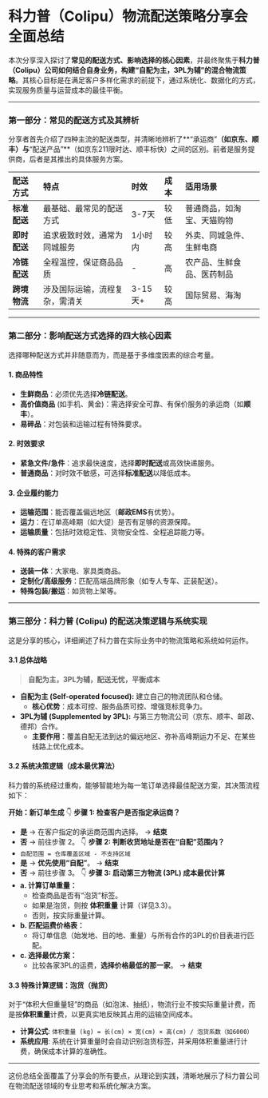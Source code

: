 # 科力普（Colipu）物流配送策略分享会 全面总结

本次分享深入探讨了**常见的配送方式、影响选择的核心因素**，并最终聚焦于**科力普（Colipu）公司如何结合自身业务，构建“自配为主，3PL为辅”的混合物流策略**。其核心目标是在满足客户多样化需求的前提下，通过系统化、数据化的方式，实现服务质量与运营成本的最佳平衡。

---

### 第一部分：常见的配送方式及其辨析

分享者首先介绍了四种主流的配送类型，并清晰地辨析了**“承运商”**（如京东、顺丰）与**“配送产品”**（如京东211限时达、顺丰标快）之间的区别。前者是服务提供商，后者是其推出的具体服务方案。


| 配送方式     | 特点                           | 时效    | 成本 | 适用场景                   |
| :----------- | :----------------------------- | :------ | :--- | :------------------------- |
| **标准配送** | 最基础、最常见的配送方式       | 3-7天   | 较低 | 普通商品，如淘宝、天猫购物 |
| **即时配送** | 追求极致时效，通常为同城服务   | 1小时内 | 较高 | 外卖、同城急件、生鲜电商   |
| **冷链配送** | 全程温控，保证商品品质         | -       | 高   | 农产品、生鲜食品、医药制品 |
| **跨境物流** | 涉及国际运输，流程复杂，需清关 | 3-15天+ | 较高 | 国际贸易、海淘             |

---

### 第二部分：影响配送方式选择的四大核心因素

选择哪种配送方式并非随意而为，而是基于多维度因素的综合考量。

#### 1. 商品特性

* **生鲜商品**：必须优先选择**冷链配送**。
* **高价值商品** (如手机、黄金)：需选择安全可靠、有保价服务的承运商（如**顺丰**）。
* **易碎品**：对包装和运输过程有特殊要求。

#### 2. 时效要求

* **紧急文件/急件**：追求最快速度，选择**即时配送**或高效快递服务。
* **普通商品**：对时效不敏感，可选择**标准配送**以降低成本。

#### 3. 企业履约能力

* **运输范围**：能否覆盖偏远地区（**邮政EMS**有优势）。
* **运力**：在订单高峰期（如大促）是否有足够的资源保障。
* **运输质量**：包括时效稳定性、货物安全性、全程追踪能力等。

#### 4. 特殊的客户需求

* **送装一体**：大家电、家具类商品。
* **定制化/高级服务**：匹配高端品牌形象（如专人专车、正装配送）。
* **特殊包装/搬运**：如货物上架等。

---

### 第三部分：科力普 (Colipu) 的配送决策逻辑与系统实现

这是分享的核心，详细阐述了科力普在实际业务中的物流策略和系统如何运作。

#### 3.1 总体战略

> **自配为主，3PL为辅，配送无忧，平衡成本**

* **自配为主 (Self-operated focused):** 建立自己的物流团队和仓储。
  * **核心优势**：成本可控、服务品质可控、增强竞标竞争力。
* **3PL为辅 (Supplemented by 3PL):** 与第三方物流公司（京东、顺丰、邮政、德邦）合作。
  * **主要作用**：覆盖自配无法到达的偏远地区、弥补高峰期运力不足、在某些线路上优化成本。

#### 3.2 系统决策逻辑（成本最优算法）

科力普的系统经过重构，能够智能地为每一笔订单选择最佳配送方案，其决策流程如下：

**开始：新订单生成**
👇
**步骤 1: 检查客户是否指定承运商？**

* **是** → 在客户指定的承运商范围内选择。 → **结束**
* **否** → 前往步骤 2。
  👇
  **步骤 2: 判断收货地址是否在“自配”范围内？**
* `自配范围 = 仓库覆盖区域 - 不支持区域`
* **是** → **优先使用“自配”**。 → **结束**
* **否** → 前往步骤 3。
  👇
  **步骤 3: 启动第三方物流 (3PL) 成本最优计算**
* **a. 计算订单重量：**
  * 检查商品是否有“泡货”标签。
  * 如果是泡货，则按 **体积重量** 计算（详见3.3）。
  * 否则，按实际重量计算。
* **b. 匹配运费价格表：**
  * 将订单信息（始发地、目的地、重量）与所有合作的3PL的价目表进行匹配。
* **c. 选择最优方案：**
  * 比较各家3PL的运费，**选择价格最低的那一家**。 → **结束**

#### 3.3 特殊计算逻辑：泡货（抛货）

对于“体积大但重量轻”的商品（如泡沫、抽纸），物流行业不按实际重量计费，而是按**体积重量**计费，以更真实地反映其占用的运输空间成本。

* **计算公式**:
  `体积重量 (kg) = 长(cm) × 宽(cm) × 高(cm) / 泡货系数（如6000）`
* **系统应用**: 系统在计算重量时会自动识别泡货标签，并采用体积重量进行计费，确保成本计算的准确性。

---

这份总结全面覆盖了分享会的所有要点，从理论到实践，清晰地展示了科力普公司在物流配送领域的专业思考和系统化解决方案。
